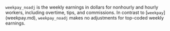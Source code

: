 `weekpay_noadj` is the weekly earnings in dollars for nonhourly and hourly workers, including overtime, tips, and commissions. In contrast to [`weekpay`] (weekpay.md), `weekpay_noadj` makes no adjustments for top-coded weekly earnings.
